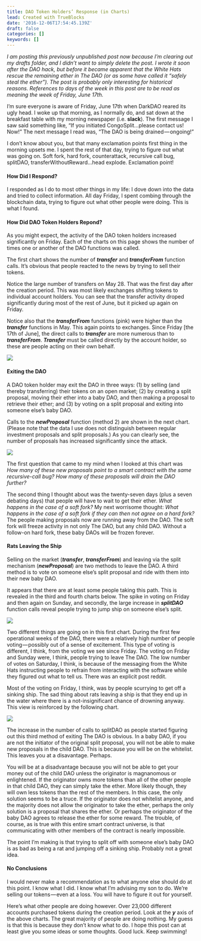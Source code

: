 ```yaml
---
title: DAO Token Holders’ Response (in Charts)
lead: Created with TrueBlocks
date: '2016-12-06T17:54:45.139Z'
draft: false
categories: []
keywords: []
---
```


_I am posting this previously unpublished post now because I’m clearing out my drafts folder, and I didn’t want to simply delete the post. I wrote it soon after the DAO hack, but before it became apparent that the White Hats rescue the remaining ether in The DAO (or as some have called it “safely steal the ether”). The post is probably only interesting for historical reasons. References to days of the week in this post are to be read as meaning the week of Friday, June 17th._

I’m sure everyone is aware of Friday, June 17th when DarkDAO reared its ugly head. I woke up that morning, as I normally do, and sat down at the breakfast table with my morning newspaper (i.e. **slack**). The first message I saw said something like, “If you initiated CongoSplit…please contact us! Now!” The next message I read was, “The DAO is being drained — ongoing!”

I don’t know about you, but that many exclamation points first thing in the morning upsets me. I spent the rest of that day, trying to figure out what was going on. Soft fork, hard fork, counterattack, recursive call bug, splitDAO, transferWithoutReward…head explode. Exclamation point!

#### How Did I Respond?

I responded as I do to most other things in my life: I dove down into the data and tried to collect information. All day Friday, I spent combing through the blockchain data, trying to figure out what other people were doing. This is what I found.

#### How Did DAO Token Holders Repond?

As you might expect, the activity of the DAO token holders increased significantly on Friday. Each of the charts on this page shows the number of times one or another of the DAO functions was called.

The first chart shows the number of **_transfer_** and **_transferFrom_** function calls. It’s obvious that people reacted to the news by trying to sell their tokens.

Notice the large number of transfers on May 28. That was the first day after the creation period. This was most likely exchanges shifting tokens to individual account holders. You can see that the transfer activity droped significantly during most of the rest of June, but it picked up again on Friday.

Notice also that the **_transferFrom_** functions (pink) were higher than the **_transfer_** functions in May. This again points to exchanges. Since Friday \[the 17th of June\], the direct calls to **_transfer_** are more numerous than to **_transferFrom_**. **_Transfer_** must be called directly by the account holder, so these are people acting on their own behalf.

![](/blog/medium-posts/img/010-DAO-Token-Holders-Response-in-Charts-001.png)

#### Exiting the DAO

A DAO token holder may exit the DAO in three ways: (1) by selling (and thereby transferring) their tokens on an open market; (2) by creating a split proposal, moving their ether into a baby DAO, and then making a proposal to retrieve their ether; and (3) by voting on a split proposal and exiting into someone else’s baby DAO.

Calls to the **_newProposal_** function (method 2) are shown in the next chart. (Please note that the data I use does not distinguish between regular investment proposals and split proposals.) As you can clearly see, the number of proposals has increased significantly since the attack.

![](/blog/medium-posts/img/010-DAO-Token-Holders-Response-in-Charts-002.png)

The first question that came to my mind when I looked at this chart was _How many of these new proposals point to a smart contract with the same recursive-call bug? How many of these proposals will drain the DAO further?_

The second thing I thought about was the twenty-seven days (plus a seven debating days) that people will have to wait to get their ether. _What happens in the case of a soft fork?_ My next worrisome thought: _What happens in the case of a soft fork if they can then not agree on a hard fork?_ The people making proposals now are running away from the DAO. The soft fork will freeze activity in not only The DAO, but any child DAO. Without a follow-on hard fork, these baby DAOs will be frozen forever.

#### Rats Leaving the Ship

Selling on the market (**_transfer_**, **_transferFrom_**) and leaving via the split mechanism (**_newProposal_**) are two methods to leave the DAO. A third method is to vote on someone else’s split proposal and ride with them into their new baby DAO.

It appears that there are at least some people taking this path. This is revealed in the third and fourth charts below. The spike in voting on Friday and then again on Sunday, and secondly, the large increase in **_splitDAO_** function calls reveal people trying to jump ship on someone else’s split.

![](/blog/medium-posts/img/010-DAO-Token-Holders-Response-in-Charts-003.png)

Two different things are going on in this first chart. During the first few operational weeks of the DAO, there were a relatively high number of people voting — possibly out of a sense of excitement. This type of voting is different, I think, from the voting we see since Friday. The voting on Friday and Sunday were, I think, people trying to leave The DAO. The low number of votes on Saturday, I think, is because of the messaging from the White Hats instructing people to refrain from interacting with the software while they figured out what to tell us. There was an explicit post reddit.

Most of the voting on Friday, I think, was by people scurrying to get off a sinking ship. The sad thing about rats leaving a ship is that they end up in the water where there is a not-insignificant chance of drowning anyway. This view is reinforced by the following chart.

![](/blog/medium-posts/img/010-DAO-Token-Holders-Response-in-Charts-004.png)

The increase in the number of calls to splitDAO as people started figuring out this third method of exiting The DAO is obvious. In a baby DAO, if you are not the initiator of the original split proposal, you will not be able to make new proposals in the child DAO. This is because you will be on the whitelist. This leaves you at a disavantage. Perhaps.

You will be at a disadvantage because you will not be able to get your money out of the child DAO unless the originator is magnanomous or enlightened. If the originator owns more tokens than all of the other people in that child DAO, they can simply take the ether. More likely though, they will own less tokens than the rest of the members. In this case, the only solution seems to be a truce. If the originator does not whitelist anyone, and the majority does not allow the originator to take the ether, perhaps the only solution is a proposal that shares the ether. Or perhaps the originator of the baby DAO agrees to release the ether for some reward. The trouble, of course, as is true with this entire smart contract universe, is that communicating with other members of the contract is nearly impossible.

The point I’m making is that trying to split off with someone else’s baby DAO is as bad as being a rat and jumping off a sinking ship. Probably not a great idea.

#### No Conclusions

I would never make a recommendation as to what anyone else should do at this point. I know what I did. I know what I’m advising my son to do. We’re selling our tokens — even at a loss. You will have to figure it out for yourself.

Here’s what other people are doing however. Over 23,000 different accounts purchased tokens during the creation period. Look at the **_y_** axis of the above charts. The great majority of people are doing nothing. My guess is that this is because they don’t know what to do. I hope this post can at least give you some ideas or some thoughts. Good luck. Keep swimming!
